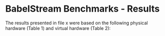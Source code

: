 # BabelStream Benchmarks - Results
The results presented in file x were based on the following physical hardware (Table 1) and virtual hardware (Table 2):
